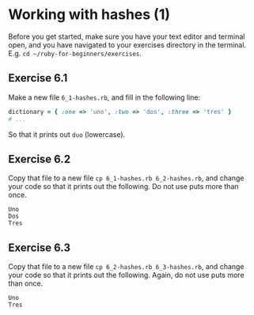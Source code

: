 # Working with hashes (1)

Before you get started, make sure you have your text editor and terminal open,
and you have navigated to your exercises directory in the terminal. E.g. `cd
~/ruby-for-beginners/exercises`.

## Exercise 6.1

Make a new file `6_1-hashes.rb`, and fill in the following line:

```ruby
dictionary = { :one => 'uno', :two => 'dos', :three => 'tres' }
# ...
```

So that it prints out `duo` (lowercase).

## Exercise 6.2

Copy that file to a new file `cp 6_1-hashes.rb 6_2-hashes.rb`, and change your
code so that it prints out the following. Do not use puts more than once.

```
Uno
Dos
Tres
```

## Exercise 6.3

Copy that file to a new file `cp 6_2-hashes.rb 6_3-hashes.rb`, and change your
code so that it prints out the following. Again, do not use puts more than
once.

```
Uno
Tres
```
